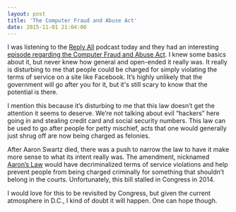 ```yaml
---
layout: post
title: 'The Computer Fraud and Abuse Act'
date: 2015-11-01 21:04:00
---
```


I was listening to the <a href="https://gimletmedia.com/show/reply-all/" target="_blank" rel="noopener">Reply All</a> podcast today and they had an interesting <a href="https://gimletmedia.com/episode/43-the-law-that-sticks/" target="_blank" rel="noopener">episode regarding the Computer Fraud and Abuse Act</a>. I knew some basics about it, but never knew how general and open-ended it really was. It really is disturbing to me that people could be charged for simply violating the terms of service on a site like Facebook. It’s highly unlikely that the government will go after you for it, but it's still scary to know that the potential is there.

I mention this because it’s disturbing to me that this law doesn’t get the attention it seems to deserve. We’re not talking about evil “hackers” here going in and stealing credit card and social security numbers. This law can be used to go after people for petty mischief, acts that one would generally just shrug off are now being charged as felonies.

After Aaron Swartz died, there was a push to narrow the law to have it make more sense to what its intent really was. The amendment, nicknamed <a href="https://en.wikipedia.org/w/index.php?title=Computer_Fraud_and_Abuse_Act&amp;redirect=no#Aaron_Swartz" target="_blank" rel="noopener">Aaron’s Law</a> would have decriminalized terms of service violations and help prevent people from being charged criminally for something that shouldn’t belong in the courts. Unfortunately, this bill stalled in Congress in 2014.

I would love for this to be revisited by Congress, but given the current atmosphere in D.C., I kind of doubt it will happen. One can hope though.
